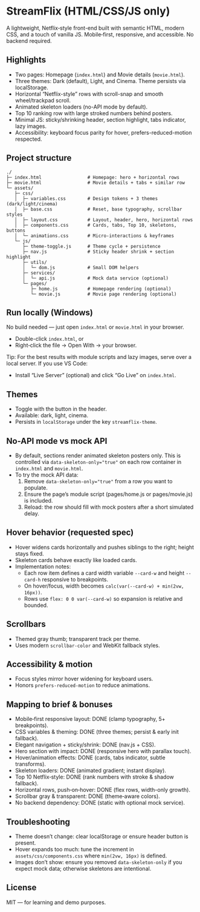 # StreamFlix (HTML/CSS/JS only)

A lightweight, Netflix‑style front-end built with semantic HTML, modern CSS, and a touch of vanilla JS. Mobile‑first, responsive, and accessible. No backend required.

## Highlights
- Two pages: Homepage (`index.html`) and Movie details (`movie.html`).
- Three themes: Dark (default), Light, and Cinema. Theme persists via localStorage.
- Horizontal “Netflix-style” rows with scroll-snap and smooth wheel/trackpad scroll.
- Animated skeleton loaders (no-API mode by default).
- Top 10 ranking row with large stroked numbers behind posters.
- Minimal JS: sticky/shrinking header, section highlight, tabs indicator, lazy images.
- Accessibility: keyboard focus parity for hover, prefers-reduced-motion respected.

## Project structure
```
./
├─ index.html                 # Homepage: hero + horizontal rows
├─ movie.html                 # Movie details + tabs + similar row
└─ assets/
   ├─ css/
   │  ├─ variables.css        # Design tokens + 3 themes (dark/light/cinema)
   │  ├─ base.css             # Reset, base typography, scrollbar styles
   │  ├─ layout.css           # Layout, header, hero, horizontal rows
   │  ├─ components.css       # Cards, tabs, Top 10, skeletons, buttons
   │  └─ animations.css       # Micro-interactions & keyframes
   └─ js/
      ├─ theme-toggle.js      # Theme cycle + persistence
      ├─ nav.js               # Sticky header shrink + section highlight
      ├─ utils/
      │  └─ dom.js            # Small DOM helpers
      ├─ services/
      │  └─ api.js            # Mock data service (optional)
      └─ pages/
         ├─ home.js           # Homepage rendering (optional)
         └─ movie.js          # Movie page rendering (optional)
```

## Run locally (Windows)
No build needed — just open `index.html` or `movie.html` in your browser.
- Double-click `index.html`, or
- Right‑click the file → Open With → your browser.

Tip: For the best results with module scripts and lazy images, serve over a local server. If you use VS Code:
- Install “Live Server” (optional) and click “Go Live” on `index.html`.

## Themes
- Toggle with the button in the header.
- Available: dark, light, cinema.
- Persists in `localStorage` under the key `streamflix-theme`.

## No-API mode vs mock API
- By default, sections render animated skeleton posters only. This is controlled via `data-skeleton-only="true"` on each row container in `index.html` and `movie.html`.
- To try the mock API data:
  1) Remove `data-skeleton-only="true"` from a row you want to populate.
  2) Ensure the page’s module script (pages/home.js or pages/movie.js) is included.
  3) Reload: the row should fill with mock posters after a short simulated delay.

## Hover behavior (requested spec)
- Hover widens cards horizontally and pushes siblings to the right; height stays fixed.
- Skeleton cards behave exactly like loaded cards.
- Implementation notes:
  - Each row item defines a card width variable `--card-w` and height `--card-h` responsive to breakpoints.
  - On hover/focus, width becomes `calc(var(--card-w) + min(2vw, 16px))`.
  - Rows use `flex: 0 0 var(--card-w)` so expansion is relative and bounded.

## Scrollbars
- Themed gray thumb; transparent track per theme.
- Uses modern `scrollbar-color` and WebKit fallback styles.

## Accessibility & motion
- Focus styles mirror hover widening for keyboard users.
- Honors `prefers-reduced-motion` to reduce animations.

## Mapping to brief & bonuses
- Mobile‑first responsive layout: DONE (clamp typography, 5+ breakpoints).
- CSS variables & theming: DONE (three themes; persist & early init fallback).
- Elegant navigation + sticky/shrink: DONE (nav.js + CSS).
- Hero section with impact: DONE (responsive hero with parallax touch).
- Hover/animation effects: DONE (cards, tabs indicator, subtle transforms).
- Skeleton loaders: DONE (animated gradient; instant display).
- Top 10 Netflix‑style: DONE (rank numbers with stroke & shadow fallback).
- Horizontal rows, push‑on‑hover: DONE (flex rows, width-only growth).
- Scrollbar gray & transparent: DONE (theme‑aware colors).
- No backend dependency: DONE (static with optional mock service).

## Troubleshooting
- Theme doesn’t change: clear localStorage or ensure header button is present.
- Hover expands too much: tune the increment in `assets/css/components.css` where `min(2vw, 16px)` is defined.
- Images don’t show: ensure you removed `data-skeleton-only` if you expect mock data; otherwise skeletons are intentional.

## License
MIT — for learning and demo purposes.
